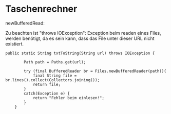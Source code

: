 # Taschenrechner

newBufferedRead: 

Zu beachten ist "throws IOException":
  Exception beim readen eines Files, werden benötigt, da es sein kann, dass das File unter dieser URL nicht existiert.
  
    public static String txtToString(String url) throws IOException {

            Path path = Paths.get(url);

            try (final BufferedReader br = Files.newBufferedReader(path)){
                final String file = br.lines().collect(Collectors.joining());
                return file;
            }
            catch(Exception e) {
                return "Fehler beim einlesen!";
            }
        }

